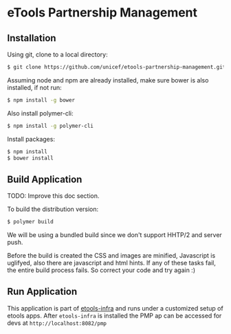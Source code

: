 eTools Partnership Management
====================================

Installation
------------

Using git, clone to a local directory:

```bash
$ git clone https://github.com/unicef/etools-partnership-management.git
```
Assuming node and npm are already installed, make sure bower is also installed, if not run:

```bash
$ npm install -g bower
```
Also install polymer-cli:
```bash
$ npm install -g polymer-cli
```

Install packages:
```bash
$ npm install
$ bower install
```

Build Application
-----------------
TODO: Improve this doc section.

To build the distribution version:

```bash
$ polymer build
```

We will be using a bundled build since we don't support
HHTP/2 and server push.

Before the build is created the CSS and images are minified,
Javascript is uglifyed, also there are javascript and html hints.
If any of these tasks fail, the entire build process fails.
So correct your code and try again :)

Run Application
---------------

This application is part of [etools-infra](https://github.com/unicef/etools-infra) 
and runs under a customized setup of etools apps. After `etools-infra` is installed the PMP ap can be accessed 
for devs at `http://localhost:8082/pmp`


